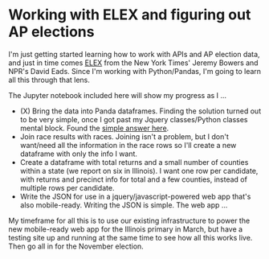 Working with ELEX and figuring out AP elections
===============

I'm just getting started learning how to work with APIs and AP election data, and just in time comes [ELEX](https://elex.readthedocs.org/en/latest/index.html) from the New York Times' Jeremy Bowers and NPR's David Eads. Since I'm working with Python/Pandas, I'm going to learn all this through that lens.

The Jupyter notebook included here will show my progress as I ...

- (X) Bring the data into Panda dataframes. 
		Finding the solution turned out to be very simple, once I got past my Jquery classes/Python classes mental block. Found the [simple answer here](https://stackoverflow.com/questions/34065361/python-class-attributes-to-pandas-dataframe).
- Join race results with races. 
		Joining isn't a problem, but I don't want/need all the information in the race rows so I'll create a new dataframe with only the info I want.
- Create a dataframe with total returns and a small number of counties within a state (we report on six in Illinois). 
		I want one row per candidate, with returns and precinct info for total and a few counties, instead of multiple rows per candidate.
- Write the JSON for use in a jquery/javascript-powered web app that's also mobile-ready.
		Writing the JSON is simple. The web app ...

My timeframe for all this is to use our existing infrastructure to power the new mobile-ready web app for the Illinois primary in March, but have a testing site up and running at the same time to see how all this works live. Then go all in for the November election. 